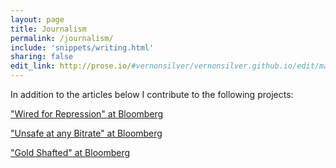 ```yaml
---
layout: page
title: Journalism
permalink: /journalism/
include: 'snippets/writing.html'
sharing: false
edit_link: http://prose.io/#vernonsilver/vernonsilver.github.io/edit/master/_data/writing.yaml
---
```

In addition to the articles below I contribute to the following projects:  

["Wired for Repression" at Bloomberg](http://topics.bloomberg.com/wired-for-repression/)

["Unsafe at any Bitrate" at Bloomberg](http://topics.bloomberg.com/unsafe-at-any-bitrate/)

["Gold Shafted" at Bloomberg](http://topics.bloomberg.com/gold-shafted/)

